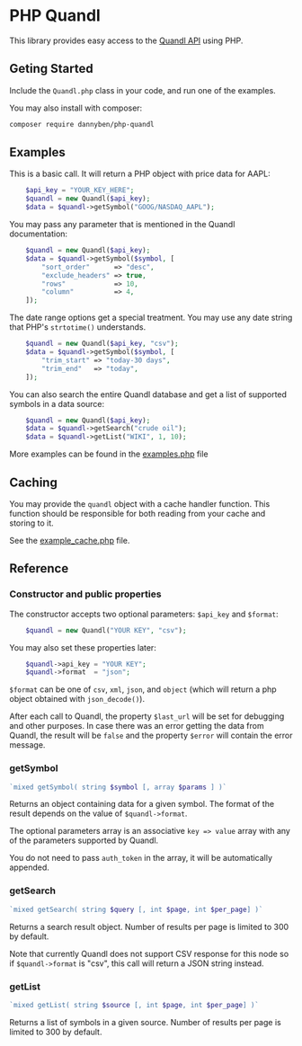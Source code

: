 PHP Quandl
==========

This library provides easy access to the 
[Quandl API](https://www.quandl.com/help/api) 
using PHP.


Geting Started
--------------

Include the `Quandl.php` class in your code, and run one of 
the examples. 

You may also install with composer:

```sh
composer require dannyben/php-quandl
```

Examples
--------

This is a basic call. It will return a PHP object with price
data for AAPL:

```php
	$api_key = "YOUR_KEY_HERE";
	$quandl = new Quandl($api_key);
	$data = $quandl->getSymbol("GOOG/NASDAQ_AAPL");
```

You may pass any parameter that is mentioned in the Quandl
documentation:

```php
	$quandl = new Quandl($api_key);
	$data = $quandl->getSymbol($symbol, [
		"sort_order"      => "desc",
		"exclude_headers" => true,
		"rows"            => 10,
		"column"          => 4, 
	]);
```

The date range options get a special treatment. You may use
any date string that PHP's `strtotime()` understands.

```php
	$quandl = new Quandl($api_key, "csv");
	$data = $quandl->getSymbol($symbol, [
		"trim_start" => "today-30 days",
		"trim_end"   => "today",
	]);
```

You can also search the entire Quandl database and get a list of
supported symbols in a data source:

```php
	$quandl = new Quandl($api_key);
	$data = $quandl->getSearch("crude oil");
	$data = $quandl->getList("WIKI", 1, 10);
```

More examples can be found in the [examples.php](https://github.com/DannyBen/php-quandl/blob/master/examples.php) file 

Caching
-------

You may provide the `quandl` object with a cache handler function.
This function should be responsible for both reading from your cache and storing to it. 

See the [example_cache.php](https://github.com/DannyBen/php-quandl/blob/master/example_cache.php) file.


Reference
---------

### Constructor and public properties

The constructor accepts two optional parameters: `$api_key` and `$format`:

```php
	$quandl = new Quandl("YOUR KEY", "csv");
```

You may also set these properties later:

```php
	$quandl->api_key = "YOUR KEY";
	$quandl->format  = "json";
```

`$format` can be one of `csv`, `xml`, `json`, and `object` (which will return a php object obtained with `json_decode()`).

After each call to Quandl, the property `$last_url` will be set 
for debugging and other purposes. In case there was an error getting
the data from Quandl, the result will be `false` and the property 
`$error` will contain the error message.


### getSymbol

```php
`mixed getSymbol( string $symbol [, array $params ] )`
```

Returns an object containing data for a given symbol. The format
of the result depends on the value of `$quandl->format`.

The optional parameters array is an associative `key => value`
array with any of the parameters supported by Quandl.

You do not need to pass `auth_token` in the array, it will be 
automatically appended.


### getSearch

```php
`mixed getSearch( string $query [, int $page, int $per_page] )`
```

Returns a search result object. Number of results per page is 
limited to 300 by default.

Note that currently Quandl does not support CSV response for this 
node so if `$quandl->format` is "csv", this call will return a JSON
string instead.


### getList

```php
`mixed getList( string $source [, int $page, int $per_page] )`
```

Returns a list of symbols in a given source. Number of results per page
is limited to 300 by default.
